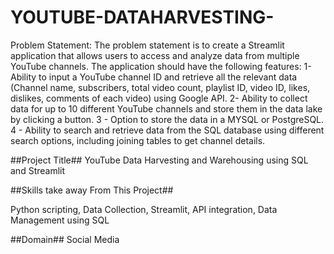 # YOUTUBE-DATAHARVESTING-

Problem Statement:
The problem statement is to create a Streamlit application that allows users to access and analyze data from multiple YouTube channels. The application should have the following features:
 1- Ability to input a YouTube channel ID and retrieve all the relevant data (Channel name, subscribers, total video count, playlist ID, video ID, likes, dislikes, comments of each video) using Google API.
 2- Ability to collect data for up to 10 different YouTube channels and store them in the data lake by clicking a button.
 3 - Option to store the data in a MYSQL or PostgreSQL.
 4 - Ability to search and retrieve data from the SQL database using different search options, including joining tables to get channel details.


##Project Title##
YouTube Data Harvesting and Warehousing using SQL and Streamlit


##Skills take away From This Project##

Python scripting, Data Collection, Streamlit, API integration, Data Management using SQL


##Domain##
Social Media

